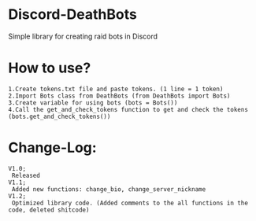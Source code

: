# Discord-DeathBots
Simple library for creating raid bots in Discord

# How to use?
  	1.Create tokens.txt file and paste tokens. (1 line = 1 token)
  	2.Import Bots class from DeathBots (from DeathBots import Bots)
  	3.Create variable for using bots (bots = Bots())
  	4.Call the get_and_check_tokens function to get and check the tokens (bots.get_and_check_tokens())

# Change-Log:
  	V1.0;
  	 Released
  	V1.1;
     Added new functions: change_bio, change_server_nickname
    V1.2;
     Optimized library code. (Added comments to the all functions in the code, deleted shitcode)
